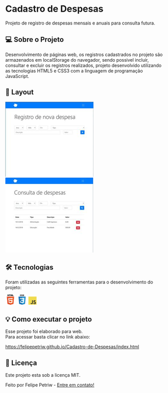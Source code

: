 # Cadastro de Despesas
 Projeto de registro de despesas mensais e anuais para consulta futura.

## 💻 Sobre o Projeto
Desenvolvimento de páginas web, os registros cadastrados no projeto são armazenados em localStorage do navegador, sendo possivel incluir, consultar e excluir os registros realizados, projeto desenvolvido utilizando as tecnologias HTML5 e CSS3 com a linguagem de programação JavaScript.

## 🎨 Layout

![image](https://github.com/FelipePetriw/Cadastro-de-Despesas/blob/main/imagens/Apresenta%C3%A7%C3%A3o-01.JPG)
![image](https://github.com/FelipePetriw/Cadastro-de-Despesas/blob/main/imagens/Apresenta%C3%A7%C3%A3o-02.JPG)


## 🛠 Tecnologias

Foram utilizadas as seguintes ferramentas para o desenvolvimento do projeto:

<code><img height="32" src="https://raw.githubusercontent.com/github/explore/80688e429a7d4ef2fca1e82350fe8e3517d3494d/topics/html/html.png" alt="HTML5"/></code>
<code><img height="32" src="https://raw.githubusercontent.com/github/explore/80688e429a7d4ef2fca1e82350fe8e3517d3494d/topics/css/css.png" alt="CSS"/></code>
<code><img height="26" src="https://github.com/devicons/devicon/blob/master/icons/javascript/javascript-original.svg" alt="JavaScript"/></code>

## 💡 Como executar o projeto

Esse projeto foi elaborado para web. </br>
Para acessar basta clicar no link abaixo:

https://felipepetriw.github.io/Cadastro-de-Despesas/index.html

## 📝 Licença

Este projeto esta sob a licença MIT.

Feito por Felipe Petriw - [Entre em contato!](https://www.linkedin.com/in/felipepetriw/)
